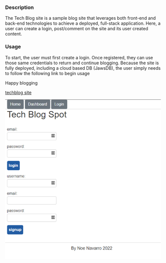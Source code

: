 ### Description

The Tech Blog site is a sample blog site that leverages both front-end and back-end technologies to achieve a deployed, full-stack application.  Here, a user can create a login, post/comment on the site and its user created content. 

### Usage
To start, the user must first create a login. Once registered, they can use those same credentials to return and continue blogging. Because the site is fully deployed, including a cloud based DB (JawsDB), the user simply needs to follow the following link to begin usage

Happy blogging

[techblog site](https://blooming-shelf-73200.herokuapp.com/)

![screenshot](public/blog-screenshot.png)
